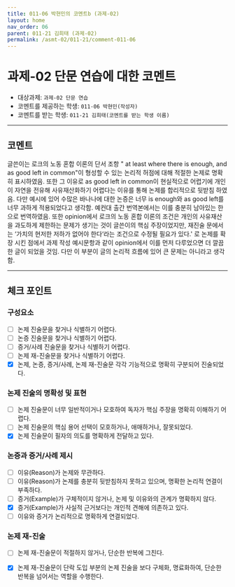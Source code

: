 ```yaml
---
title: 011-06 박현민의 코멘트b (과제-02) 
layout: home
nav_order: 06
parent: 011-21 김희태 (과제-02)
permalink: /asmt-02/011-21/comment-011-06
---
```


# 과제-02 단문 연습에 대한 코멘트

- 대상과제: `과제-02 단문 연습`
- 코멘트를 제공하는 학생: `011-06 박현민(작성자)` 
- 코멘트를 받는 학생: `011-21 김희태(코멘트를 받는 학생 이름)` 

---

## 코멘트
글쓴이는 로크의 노동 혼합 이론의 단서 조항 " at least where there is enough, and as good left in common"이 형성할 수 있는 논리적 허점에 대해 적절한 논제로 명확히 표시하였음.
또한 그 이유로 as good left in common이 현실적으로 어렵기에 개인이 자연을 전유해 사유재산화하기 어렵다는 이유를 통해 논제를 합리적으로 뒷받침 하였음. 
다만 예시에 있어 수많은 바나나에 대한 논증은 너무 is enough와 as good left를 너무 과하게 적용되었다고 생각함. 예컨대 출간 번역본에서는 이를 충분히 남아있는 한으로 번역하였음.
또한 opinion에서 로크의 노동 혼합 이론의 조건은 개인의 사유재산을 과도하게 제한하는 문제가 생기는 것이 글쓴이의 핵심 주장이었지만, 재진술 문에서는  ‘가치의 현저한 저하가 없어야 한다‘라는 조건으로 수정될 필요가 있다.'
로 논제를 확장 시킨 점에서 과제 작성 예시문항과 같이 opinion에서 이를 먼저 다루었으면 더 깔끔한 글이 되었을 것임. 다만 이 부분이 글의 논리적 흐름에 있어 큰 문제는 아니라고 생각함.  

---

## 체크 포인트

### **구성요소**
- [ ] 논제 진술문을 찾거나 식별하기 어렵다.
- [ ] 논증 진술문을 찾거나 식별하기 어렵다.
- [ ] 증거/사례 진술문을 찾거나 식별하기 어렵다.
- [ ] 논제 재-진술문을 찾거나 식별하기 어렵다.
- [x] 논제, 논증, 증거/사례, 논제 재-진술문 각각 기능적으로 명확히 구분되어 진술되었다.

### **논제 진술의 명확성 및 표현**  
- [ ] 논제 진술문이 너무 일반적이거나 모호하여 독자가 핵심 주장을 명확히 이해하기 어렵다.  
- [ ] 논제 진술문의 핵심 용어 선택이 모호하거나, 애매하거나, 잘못되었다.  
- [x] 논제 진술문이 필자의 의도를 명확하게 전달하고 있다.  

### **논증과 증거/사례 제시**  
- [ ] 이유(Reason)가 논제와 무관하다.
- [ ] 이유(Reason)가 논제를 충분히 뒷받침하지 못하고 있으며, 명확한 논리적 연결이 부족하다.  
- [ ] 증거(Example)가 구체적이지 않거나, 논제 및 이유와의 관계가 명확하지 않다. 
- [x] 증거(Example)가 사실적 근거보다는 개인적 견해에 의존하고 있다.  
- [ ] 이유와 증거가 논리적으로 명확하게 연결되었다.  

### **논제 재-진술**  
- [ ] 논제 재-진술문이 적절하지 않거나, 단순한 반복에 그친다.   
- [x] 논제 재-진술문이 단락 도입 부분의 논제 진술을 보다 구체화, 명료화하여, 단순한 반복을 넘어서는 역할을 수행한다.  

